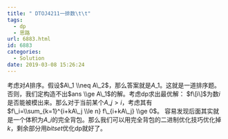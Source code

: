 ```yaml
---
title: " DTOJ4211一排数\t\t"
tags:
  - dp
  - 思路
url: 6883.html
id: 6883
categories:
  - Solution
date: 2019-03-08 15:26:24
---
```


考虑对$A$排序。假设$A\_1 \\neq A\_2$，那么答案就是$A\_1$。这就是一道排序题。 否则，我们定构造不出$ans \\ge A\_1$的解。考虑dp求出最优解： $f\[i\]$为数$i$是否能被模出来。那么对于当前某个$A\_j>i$，考虑其有$f\_i=\\sum_{k=1}^{i+kA\_j \\le n} f\_{i+kA\_j} \\ge 0$。 容易发现后面其实就是一个体积为$A\_i$的完全背包。那么我们可以用完全背包的二进制优化技巧优化掉$k$，剩余部分用$bitset$优化dp就好了。
